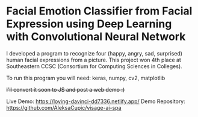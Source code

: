 # Facial Emotion Classifier from Facial Expression using Deep Learning with Convolutional Neural Network

I developed a program to recognize four (happy, angry, sad, surprised) human facial expressions from a picture.
This project won	4th place at Southeastern CCSC (Consortium for Computing Sciences in Colleges).

To run this program you will need: keras, numpy, cv2, matplotlib


<span style="text-decoration: line-through;"> I'll convert it soon to JS and post a web demo :) </span>

Live Demo: https://loving-davinci-dd7336.netlify.app/
Demo Repository: https://github.com/AleksaCupic/visage-ai-spa

